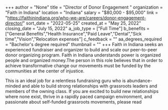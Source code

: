 +++
author = "None"
title = "Director of Donor Engagement "
organization = "Faith in Indiana"
location = "Indiana"
salary = "$80,000 - $95,000"
link = "https://faithinindiana.org/who-we-are/careers/donor-engagement-director/"
sort_date = "2022-05-25"
created_at = "May 25, 2022"
closing_date = "July 15, 2022"
a_job_type = ["Full Time"]
b_benefits = ["General Benefits","Health Insurance","Paid Leave","Dental","Sick time","Vision","Relocation expenses"]
c_feedback = ""
aa_degrees_required = "Bachelor's degree required"
thumbnail = ""
+++
Faith in Indiana seeks an experienced fundraiser and organizer to build and scale our peer-to-peer donor organizing program. Faith in Indiana understands power is organized people and organized money.The person in this role believes that in order to achieve transformative change our movements must be funded by the communities at the center of injustice. 

This is an ideal job for a relentless fundraising guru who is abundance-minded and able to build strong relationships with grassroots leaders and members of the owning class. If  you are excited to build new relationships where none exist, thrive in a rapidly paced campaign environment, and passionate about self-funded grassroots movements, please read